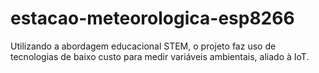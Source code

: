 # estacao-meteorologica-esp8266
Utilizando a abordagem educacional STEM, o projeto faz uso de tecnologias de baixo custo para medir variáveis ambientais, aliado à IoT. 
